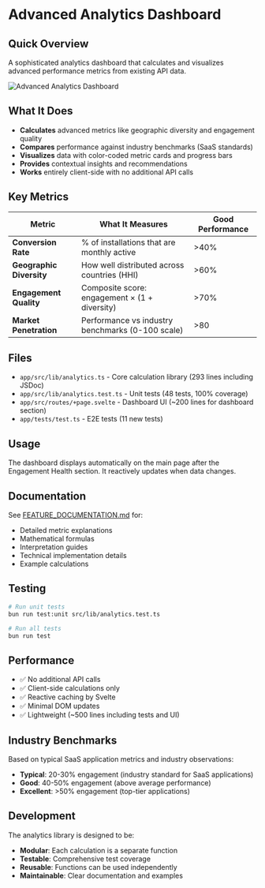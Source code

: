 # Advanced Analytics Dashboard

## Quick Overview

A sophisticated analytics dashboard that calculates and visualizes advanced performance metrics from existing API data.

![Advanced Analytics Dashboard](https://github.com/user-attachments/assets/6611fdff-ff67-4a44-8f80-6e4b1f99d91a)

## What It Does

- **Calculates** advanced metrics like geographic diversity and engagement quality
- **Compares** performance against industry benchmarks (SaaS standards)
- **Visualizes** data with color-coded metric cards and progress bars
- **Provides** contextual insights and recommendations
- **Works** entirely client-side with no additional API calls

## Key Metrics

| Metric                    | What It Measures                                       | Good Performance |
| ------------------------- | ------------------------------------------------------ | ---------------- |
| **Conversion Rate**       | % of installations that are monthly active             | >40%             |
| **Geographic Diversity**  | How well distributed across countries (HHI)            | >60%             |
| **Engagement Quality**    | Composite score: engagement × (1 + diversity)          | >70%             |
| **Market Penetration**    | Performance vs industry benchmarks (0-100 scale)       | >80              |

## Files

- `app/src/lib/analytics.ts` - Core calculation library (293 lines including JSDoc)
- `app/src/lib/analytics.test.ts` - Unit tests (48 tests, 100% coverage)
- `app/src/routes/+page.svelte` - Dashboard UI (~200 lines for dashboard section)
- `app/tests/test.ts` - E2E tests (11 new tests)

## Usage

The dashboard displays automatically on the main page after the Engagement Health section. It reactively updates when data changes.

## Documentation

See [FEATURE_DOCUMENTATION.md](./FEATURE_DOCUMENTATION.md) for:

- Detailed metric explanations
- Mathematical formulas
- Interpretation guides
- Technical implementation details
- Example calculations

## Testing

```bash
# Run unit tests
bun run test:unit src/lib/analytics.test.ts

# Run all tests
bun run test
```

## Performance

- ✅ No additional API calls
- ✅ Client-side calculations only
- ✅ Reactive caching by Svelte
- ✅ Minimal DOM updates
- ✅ Lightweight (~500 lines including tests and UI)

## Industry Benchmarks

Based on typical SaaS application metrics and industry observations:

- **Typical**: 20-30% engagement (industry standard for SaaS applications)
- **Good**: 40-50% engagement (above average performance)
- **Excellent**: >50% engagement (top-tier applications)

## Development

The analytics library is designed to be:

- **Modular**: Each calculation is a separate function
- **Testable**: Comprehensive test coverage
- **Reusable**: Functions can be used independently
- **Maintainable**: Clear documentation and examples
